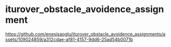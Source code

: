 # iturover_obstacle_avoidence_assignment





https://github.com/enesisaoglu/iturover_obstacle_avoidence_assignments/assets/109024859/a312cdae-af81-4157-9dd6-25ad54b0071b

